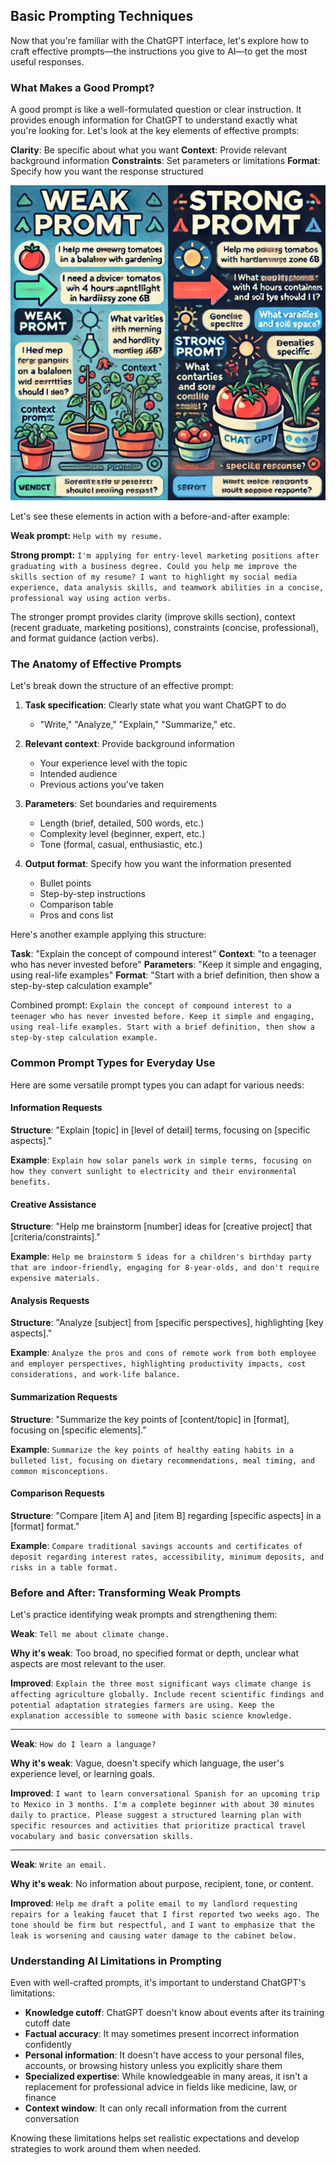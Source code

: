 ## Basic Prompting Techniques

Now that you're familiar with the ChatGPT interface, let's explore how to craft effective prompts—the instructions you give to AI—to get the most useful responses.


### What Makes a Good Prompt?

A good prompt is like a well-formulated question or clear instruction. It provides enough information for ChatGPT to understand exactly what you're looking for. Let's look at the key elements of effective prompts:

**Clarity**: Be specific about what you want
**Context**: Provide relevant background information
**Constraints**: Set parameters or limitations
**Format**: Specify how you want the response structured

![](./images/prompt-comparison.jpg)

Let's see these elements in action with a before-and-after example:

**Weak prompt:**
`Help with my resume.`

**Strong prompt:**
`I'm applying for entry-level marketing positions after graduating with a business degree. Could you help me improve the skills section of my resume? I want to highlight my social media experience, data analysis skills, and teamwork abilities in a concise, professional way using action verbs.`

The stronger prompt provides clarity (improve skills section), context (recent graduate, marketing positions), constraints (concise, professional), and format guidance (action verbs).

### The Anatomy of Effective Prompts

Let's break down the structure of an effective prompt:

1. **Task specification**: Clearly state what you want ChatGPT to do
   - "Write," "Analyze," "Explain," "Summarize," etc.

2. **Relevant context**: Provide background information
   - Your experience level with the topic
   - Intended audience
   - Previous actions you've taken

3. **Parameters**: Set boundaries and requirements
   - Length (brief, detailed, 500 words, etc.)
   - Complexity level (beginner, expert, etc.)
   - Tone (formal, casual, enthusiastic, etc.)

4. **Output format**: Specify how you want the information presented
   - Bullet points
   - Step-by-step instructions
   - Comparison table
   - Pros and cons list

Here's another example applying this structure:

**Task**: "Explain the concept of compound interest"
**Context**: "to a teenager who has never invested before"
**Parameters**: "Keep it simple and engaging, using real-life examples"
**Format**: "Start with a brief definition, then show a step-by-step calculation example"

Combined prompt: 
`Explain the concept of compound interest to a teenager who has never invested before. Keep it simple and engaging, using real-life examples. Start with a brief definition, then show a step-by-step calculation example.`

### Common Prompt Types for Everyday Use

Here are some versatile prompt types you can adapt for various needs:

#### Information Requests

**Structure**: "Explain [topic] in [level of detail] terms, focusing on [specific aspects]."

**Example**: 
`Explain how solar panels work in simple terms, focusing on how they convert sunlight to electricity and their environmental benefits.`

#### Creative Assistance

**Structure**: "Help me brainstorm [number] ideas for [creative project] that [criteria/constraints]."

**Example**: 
`Help me brainstorm 5 ideas for a children's birthday party that are indoor-friendly, engaging for 8-year-olds, and don't require expensive materials.`

#### Analysis Requests

**Structure**: "Analyze [subject] from [specific perspectives], highlighting [key aspects]."

**Example**: 
`Analyze the pros and cons of remote work from both employee and employer perspectives, highlighting productivity impacts, cost considerations, and work-life balance.`

#### Summarization Requests

**Structure**: "Summarize the key points of [content/topic] in [format], focusing on [specific elements]."

**Example**: 
`Summarize the key points of healthy eating habits in a bulleted list, focusing on dietary recommendations, meal timing, and common misconceptions.`

#### Comparison Requests

**Structure**: "Compare [item A] and [item B] regarding [specific aspects] in a [format] format."

**Example**: 
`Compare traditional savings accounts and certificates of deposit regarding interest rates, accessibility, minimum deposits, and risks in a table format.`

### Before and After: Transforming Weak Prompts

Let's practice identifying weak prompts and strengthening them:

**Weak**: 
`Tell me about climate change.`

**Why it's weak**: Too broad, no specified format or depth, unclear what aspects are most relevant to the user.

**Improved**: 
`Explain the three most significant ways climate change is affecting agriculture globally. Include recent scientific findings and potential adaptation strategies farmers are using. Keep the explanation accessible to someone with basic science knowledge.`

---

**Weak**: 
`How do I learn a language?`

**Why it's weak**: Vague, doesn't specify which language, the user's experience level, or learning goals.

**Improved**: 
`I want to learn conversational Spanish for an upcoming trip to Mexico in 3 months. I'm a complete beginner with about 30 minutes daily to practice. Please suggest a structured learning plan with specific resources and activities that prioritize practical travel vocabulary and basic conversation skills.`

---

**Weak**: 
`Write an email.`

**Why it's weak**: No information about purpose, recipient, tone, or content.

**Improved**: 
`Help me draft a polite email to my landlord requesting repairs for a leaking faucet that I first reported two weeks ago. The tone should be firm but respectful, and I want to emphasize that the leak is worsening and causing water damage to the cabinet below.`

### Understanding AI Limitations in Prompting

Even with well-crafted prompts, it's important to understand ChatGPT's limitations:

- **Knowledge cutoff**: ChatGPT doesn't know about events after its training cutoff date
- **Factual accuracy**: It may sometimes present incorrect information confidently
- **Personal information**: It doesn't have access to your personal files, accounts, or browsing history unless you explicitly share them
- **Specialized expertise**: While knowledgeable in many areas, it isn't a replacement for professional advice in fields like medicine, law, or finance
- **Context window**: It can only recall information from the current conversation

Knowing these limitations helps set realistic expectations and develop strategies to work around them when needed.